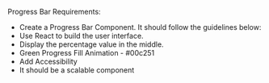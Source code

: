 Progress Bar
Requirements:

- Create a Progress Bar Component. It should follow the guidelines below:
- Use React to build the user interface.
- Display the percentage value in the middle.
- Green Progress Fill Animation - #00c251
- Add Accessibility
- It should be a scalable component

